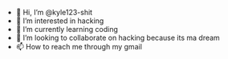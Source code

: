 - 👋 Hi, I’m @kyle123-shit
- 👀 I’m interested in hacking
- 🌱 I’m currently learning coding
- 💞️ I’m looking to collaborate on hacking because its ma dream
- 📫 How to reach me through my gmail

<!---
kyle123-shit/kyle123-shit is a ✨ special ✨ repository because its `README.md` (this file) appears on your GitHub profile.
You can click the Preview link to take a look at your changes.
--->
